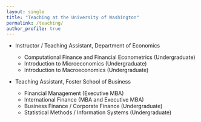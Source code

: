 ```yaml
---
layout: single
title: "Teaching at the University of Washington"
permalink: /teaching/
author_profile: true
---
```




* Instructor / Teaching Assistant, Department of Economics
   * Computational Finance and Financial Econometrics (Undergraduate)
   * Introduction to Microeconomics (Undergraduate)
   * Introduction to Macroeconomics (Undergraduate)

* Teaching Assistant, Foster School of Business
  * Financial Management (Executive MBA)
  * International Finance (MBA and Executive MBA)
  * Business Finance / Corporate Finance (Undergraduate)
  * Statistical Methods / Information Systems (Undergraduate)
